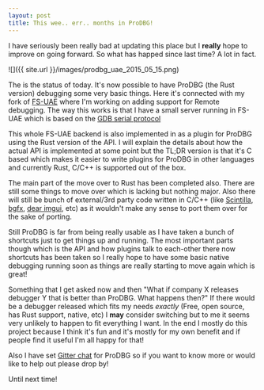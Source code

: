 ```yaml
---
layout: post
title: This wee.. err.. months in ProDBG!
---
```


I have seriously been really bad at updating this place but I **really** hope to improve on going forward. So what has happed since last time? A lot in fact.

![]({{ site.url }}/images/prodbg_uae_2015_05_15.png)

The is the status of today. It's now possible to have ProDBG (the Rust version) debugging some very basic things. Here it's connected with my fork of [FS-UAE](https://fs-uae.net) where I'm working on adding support for Remote debugging. The way this works is that I have a small server running in FS-UAE which is based on the [GDB serial protocol](https://sourceware.org/gdb/onlinedocs/gdb/Remote-Protocol.html)

This whole FS-UAE backend is also implemented in as a plugin for ProDBG using the Rust version of the API. I will explain the details about how the actual API is implemented at some point but the TL;DR version is that it's C based which makes it easier to write plugins for ProDBG in other languages and currently Rust, C/C++ is supported out of the box.

The main part of the move over to Rust has been completed also. There are still some things to move over which is lacking but nothing major. Also there will still be bunch of external/3rd party code written in C/C++ (like [Scintilla](http://www.scintilla.org), [bgfx](https://github.com/bkaradzic/bgfx), [dear imgui](https://github.com/ocornut/imgui), etc) as it wouldn't make any sense to port them over for the sake of porting.

Still ProDBG is far from being really usable as I have taken a bunch of shortcuts just to get things up and running. The most important parts though which is the API and how plugins talk to each-other there now shortcuts has been taken so I really hope to have some basic native debugging running soon as things are really starting to move again which is great!

Something that I get asked now and then "What if company X releases debugger Y that is better than ProDBG. What happens then?" If there would be a debugger released which fits my needs *exactly* (Free, open source, has Rust support, native, etc) I **may** consider switching but to me it seems very unlikely to happen to fit everything I want. In the end I mostly do this project because I think it's fun and it's mostly for my own benefit and if people find it useful I'm all happy for that!

Also I have set [Gitter chat](https://gitter.im/emoon/ProDBG) for ProDBG so if you want to know more or would like to help out please drop by!

Until next time!

